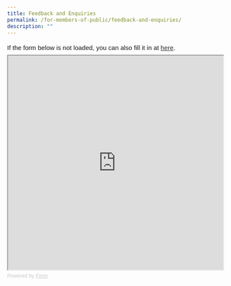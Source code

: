 ```yaml
---
title: Feedback and Enquiries
permalink: /for-members-of-public/feedback-and-enquiries/
description: ""
---
```

<div style="font-family: Sans-Serif;
    font-size: 15px;
    color: #000;
    opacity: 0.9;
    padding-top: 5px;
    padding-bottom: 8px;">
  If the form below is not loaded, you can also fill it in at
  <a href="https://form.gov.sg/64fec54fb6a38a0012bcd193">here</a>.
</div>

<!-- Change the width and height values to suit you best -->
<iframe style="width: 100%; height: 500px" src="https://form.gov.sg/64fec54fb6a38a0012bcd193" id="iframe"></iframe>

<div style="font-family: Sans-Serif;
    font-size: 12px;
    color: #999;
    opacity: 0.5;
    padding-top: 5px;">
  Powered by <a style="color: #999" href="https://form.gov.sg">Form</a>
</div>